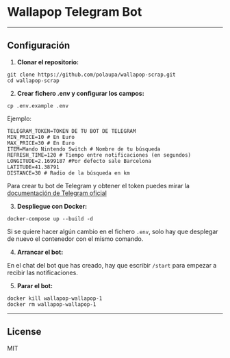 # Wallapop Telegram Bot


---

## Configuración

1. **Clonar el repositorio:**
```
git clone https://github.com/polaupa/wallapop-scrap.git
cd wallapop-scrap
```

2. **Crear fichero .env y configurar los campos:**

```
cp .env.example .env
```
Ejemplo:
```
TELEGRAM_TOKEN=TOKEN DE TU BOT DE TELEGRAM
MIN_PRICE=10 # En Euro
MAX_PRICE=30 # En Euro
ITEM=Mando Nintendo Switch # Nombre de tu búsqueda
REFRESH_TIME=120 # Tiempo entre notificaciones (en segundos)
LONGITUDE=2.1699187 #Por defecto sale Barcelona
LATITUDE=41.38791
DISTANCE=30 # Radio de la búsqueda en km
```

Para crear tu bot de Telegram y obtener el token puedes mirar la [documentación de Telegram oficial](https://core.telegram.org/bots/tutorial)

3. **Despliegue con Docker:**
```
docker-compose up --build -d
```

Si se quiere hacer algún cambio en el fichero `.env`, solo hay que desplegar de nuevo el contenedor con el mismo comando.

4. **Arrancar el bot:**

En el chat del bot que has creado, hay que escribir `/start` para empezar a recibir las notificaciones.

5. **Parar el bot:**
```
docker kill wallapop-wallapop-1
docker rm wallapop-wallapop-1
```

---

## License

MIT
